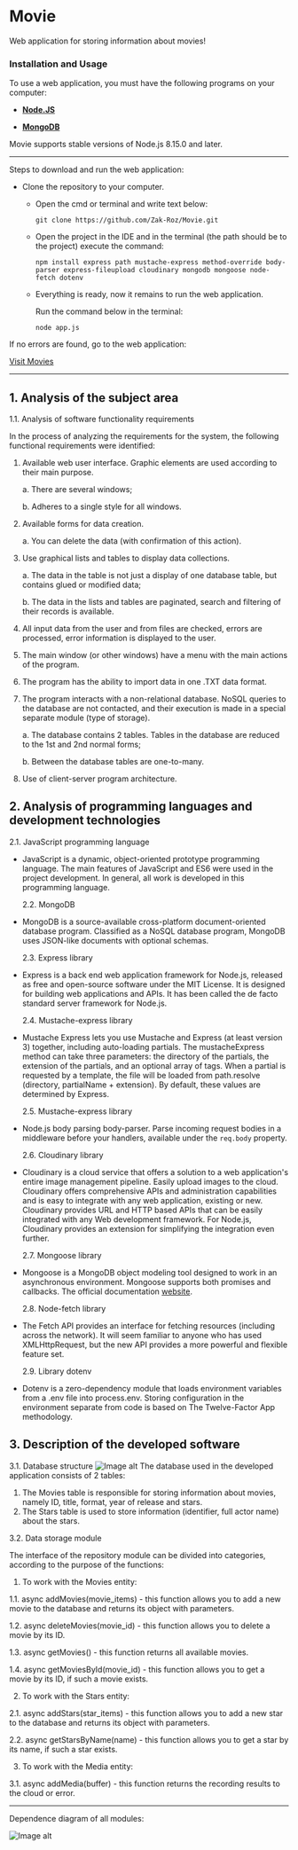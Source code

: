# Movie

Web application for storing information about movies!

### Installation and Usage

To use a web application, you must have the following programs on your computer:

- <b>[Node.JS](https://nodejs.org/)</b>

- <b>[MongoDB](https://www.mongodb.com/)</b>

Movie supports stable versions of Node.js 8.15.0 and later.

<hr>

Steps to download and run the web application:

- Clone the repository to your computer.

  - Open the cmd or terminal and write text below:

        git clone https://github.com/Zak-Roz/Movie.git

  - Open the project in the IDE and in the terminal (the path should be to the project) execute the command:

        npm install express path mustache-express method-override body-parser express-fileupload cloudinary mongodb mongoose node-fetch dotenv

  - Everything is ready, now it remains to run the web application.

    Run the command below in the terminal:

        node app.js

If no errors are found, go to the web application:

<a href="http://localhost:3000/" target="_blank">Visit Movies</a>

<hr>

## 1. Analysis of the subject area

1.1. Analysis of software functionality requirements

In the process of analyzing the requirements for the system, the following functional requirements were identified:

1. Available web user interface. Graphic elements are used according to their main purpose.

   a. There are several windows;

   b. Adheres to a single style for all windows.

2. Available forms for data creation.

   a. You can delete the data (with confirmation of this action).

3. Use graphical lists and tables to display data collections.

   a. The data in the table is not just a display of one database table, but contains glued or modified data;

   b. The data in the lists and tables are paginated, search and filtering of their records is available.

4. All input data from the user and from files are checked, errors are processed, error information is displayed to the user.
5. The main window (or other windows) have a menu with the main actions of the program.
6. The program has the ability to import data in one .TXT data format.
7. The program interacts with a non-relational database. NoSQL queries to the database are not contacted, and their execution is made in a special separate module (type of storage).

   a. The database contains 2 tables. Tables in the database are reduced to the 1st and 2nd normal forms;

   b. Between the database tables are one-to-many.

8. Use of client-server program architecture.

## 2. Analysis of programming languages and development technologies

2.1. JavaScript programming language

- JavaScript is a dynamic, object-oriented prototype programming language. The main features of JavaScript and ES6 were used in the project development. In general, all work is developed in this programming language.

  2.2. MongoDB

- MongoDB is a source-available cross-platform document-oriented database program. Classified as a NoSQL database program, MongoDB uses JSON-like documents with optional schemas.

  2.3. Express library

- Express is a back end web application framework for Node.js, released as free and open-source software under the MIT License.
  It is designed for building web applications and APIs. It has been called the de facto standard server framework for Node.js.

  2.4. Mustache-express library

- Mustache Express lets you use Mustache and Express (at least version 3) together, including auto-loading partials.
  The mustacheExpress method can take three parameters: the directory of the partials, the extension of the partials, and an optional array of tags. When a partial is requested by a template, the file will be loaded from path.resolve (directory, partialName + extension). By default, these values are determined by Express.

  2.5. Mustache-express library

- Node.js body parsing body-parser.
  Parse incoming request bodies in a middleware before your handlers, available
  under the `req.body` property.

  2.6. Cloudinary library

- Cloudinary is a cloud service that offers a solution to a web application's entire image management pipeline. Easily upload images to the cloud. Cloudinary offers comprehensive APIs and administration capabilities and is easy to integrate with any web application, existing or new. Cloudinary provides URL and HTTP based APIs that can be easily integrated with any Web development framework. For Node.js, Cloudinary provides an extension for simplifying the integration even further.

  2.7. Mongoose library

- Mongoose is a MongoDB object modeling tool designed to work in an asynchronous environment. Mongoose supports both promises and callbacks.
  The official documentation [website](http://mongoosejs.com/).

  2.8. Node-fetch library

- The Fetch API provides an interface for fetching resources (including across the network). It will seem familiar to anyone who has used XMLHttpRequest, but the new API provides a more powerful and flexible feature set.

  2.9. Library dotenv

- Dotenv is a zero-dependency module that loads environment variables from a .env file into process.env. Storing configuration in the environment separate from code is based on The Twelve-Factor App methodology.

## 3. Description of the developed software

3.1. Database structure
![Image alt](https://res.cloudinary.com/dxzdbtucv/image/upload/v1624744334/Untitled_Workspace_efpmpt.png)
The database used in the developed application consists of 2 tables:

1. The Movies table is responsible for storing information about movies, namely ID, title, format, year of release and stars.
2. The Stars table is used to store information (identifier, full actor name) about the stars.

3.2. Data storage module

The interface of the repository module can be divided into categories, according to the purpose of the functions:

1. To work with the Movies entity:

1.1. async addMovies(movie_items) - this function allows you to add a new movie to the database and returns its object with parameters.

1.2. async deleteMovies(movie_id) - this function allows you to delete a movie by its ID.

1.3. async getMovies() - this function returns all available movies.

1.4. async getMoviesById(movie_id) - this function allows you to get a movie by its ID, if such a movie exists.

2. To work with the Stars entity:

2.1. async addStars(star_items) - this function allows you to add a new star to the database and returns its object with parameters.

2.2. async getStarsByName(name) - this function allows you to get a star by its name, if such a star exists.

3. To work with the Media entity:

3.1. async addMedia(buffer) - this function returns the recording results to the cloud or error.

<hr>

Dependence diagram of all modules:

![Image alt](https://res.cloudinary.com/dxzdbtucv/image/upload/v1624772247/diag_euri2t.png)
